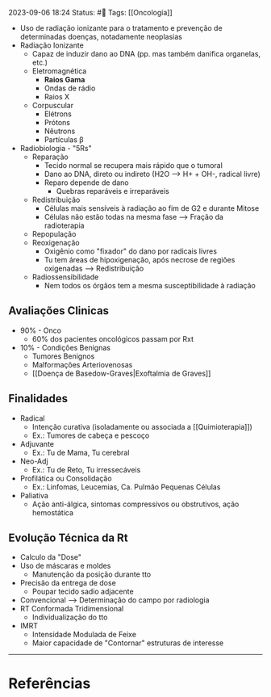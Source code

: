 2023-09-06 18:24
Status: #🌱 
Tags: [[Oncologia]]
<br/>
- Uso de radiação ionizante para o tratamento e prevenção de determinadas doenças, notadamente neoplasias
- Radiação Ionizante
	- Capaz de induzir dano ao DNA (pp. mas também danifica organelas, etc.)
	- Eletromagnética
		- **Raios Gama**
		- Ondas de rádio
		- Raios X
	- Corpuscular
		- Elétrons
		- Prótons
		- Nêutrons
		- Partículas β
- Radiobiologia - "5Rs"
	- Reparação
		- Tecido normal se recupera mais rápido que o tumoral
		- Dano ao DNA, direto ou indireto (H2O --> H+ + OH-, radical livre)
		- Reparo depende de dano
			- Quebras reparáveis e irreparáveis
	- Redistribuição
		- Células mais sensíveis à radiação ao fim de G2 e durante Mitose
		- Células não estão todas na mesma fase --> Fração da radioterapia
	- Repopulação
	- Reoxigenação
		- Oxigênio como "fixador" do dano por radicais livres
		- Tu tem áreas de hipoxigenação, após necrose de regiões oxigenadas --> Redistribuição
	- Radiossensibilidade
		- Nem todos os órgãos tem a mesma susceptibilidade à radiação
## Avaliações Clinicas
- 90% - Onco
	- 60% dos pacientes oncológicos passam por Rxt
- 10% - Condições Benignas
	- Tumores Benignos
	- Malformações Arteriovenosas
	- [[Doença de Basedow-Graves|Exoftalmia de Graves]]
## Finalidades
- Radical
	- Intenção curativa (isoladamente ou associada a [[Quimioterapia]])
	- Ex.: Tumores de cabeça e pescoço
- Adjuvante
	- Ex.: Tu de Mama, Tu cerebral
- Neo-Adj
	- Ex.: Tu de Reto, Tu irressecáveis
- Profilática ou Consolidação
	- Ex.: Linfomas, Leucemias, Ca. Pulmão Pequenas Células
- Paliativa
	- Ação anti-álgica, sintomas compressivos ou obstrutivos, ação hemostática
## Evolução Técnica da Rt
- Calculo da "Dose"
- Uso de máscaras e moldes
	- Manutenção da posição durante tto
- Precisão da entrega de dose
	- Poupar tecido sadio adjacente
- Convencional --> Determinação do campo por radiologia
- RT Conformada Tridimensional
	- Individualização do tto
- IMRT
	- Intensidade Modulada de Feixe
	- Maior capacidade de "Contornar" estruturas de interesse
____
# Referências


